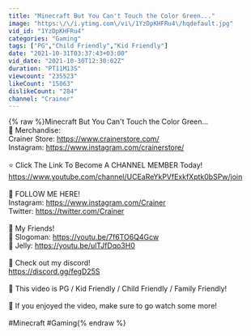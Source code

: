 ```yaml
---
title: "Minecraft But You Can't Touch the Color Green..."
image: "https:\/\/i.ytimg.com\/vi\/1YzDpKHFRu4\/hqdefault.jpg"
vid_id: "1YzDpKHFRu4"
categories: "Gaming"
tags: ["PG","Child Friendly","Kid Friendly"]
date: "2021-10-31T03:37:43+03:00"
vid_date: "2021-10-30T12:30:02Z"
duration: "PT11M13S"
viewcount: "235523"
likeCount: "15063"
dislikeCount: "284"
channel: "Crainer"
---
```

{% raw %}Minecraft But You Can't Touch the Color Green...<br />🛒 Merchandise:<br />Crainer Store: <a rel="nofollow" target="blank" href="https://www.crainerstore.com/">https://www.crainerstore.com/</a><br />Instagram: <a rel="nofollow" target="blank" href="https://www.instagram.com/crainerstore/">https://www.instagram.com/crainerstore/</a><br /><br />⭐ Click The Link To Become A CHANNEL MEMBER Today!<br /><a rel="nofollow" target="blank" href="https://www.youtube.com/channel/UCEaReYkPVfExkfXptk0bSPw/join">https://www.youtube.com/channel/UCEaReYkPVfExkfXptk0bSPw/join</a><br /><br />🙏 FOLLOW ME HERE!<br />Instagram: <a rel="nofollow" target="blank" href="https://www.instagram.com/Crainer">https://www.instagram.com/Crainer</a><br />Twitter: <a rel="nofollow" target="blank" href="https://twitter.com/Crainer">https://twitter.com/Crainer</a><br /><br />🤝 My Friends!<br />🐌 Slogoman: <a rel="nofollow" target="blank" href="https://youtu.be/7f6TO6Q4Gcw">https://youtu.be/7f6TO6Q4Gcw</a><br />🍏 Jelly: <a rel="nofollow" target="blank" href="https://youtu.be/ulTJfDqo3H0">https://youtu.be/ulTJfDqo3H0</a><br /><br />🤖 Check out my discord!<br /> <a rel="nofollow" target="blank" href="https://discord.gg/fegD25S">https://discord.gg/fegD25S</a><br /><br />👼 This video is PG / Kid Friendly / Child Friendly / Family Friendly!<br /><br />👀 If you enjoyed the video, make sure to go watch some more!<br /><br />#Minecraft #Gaming{% endraw %}
